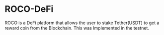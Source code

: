 # ROCO-DeFi
ROCO is a DeFi platform that allows the user to stake Tether(USDT) to get a reward coin from the Blockchain. This was Implemented in the testnet.
